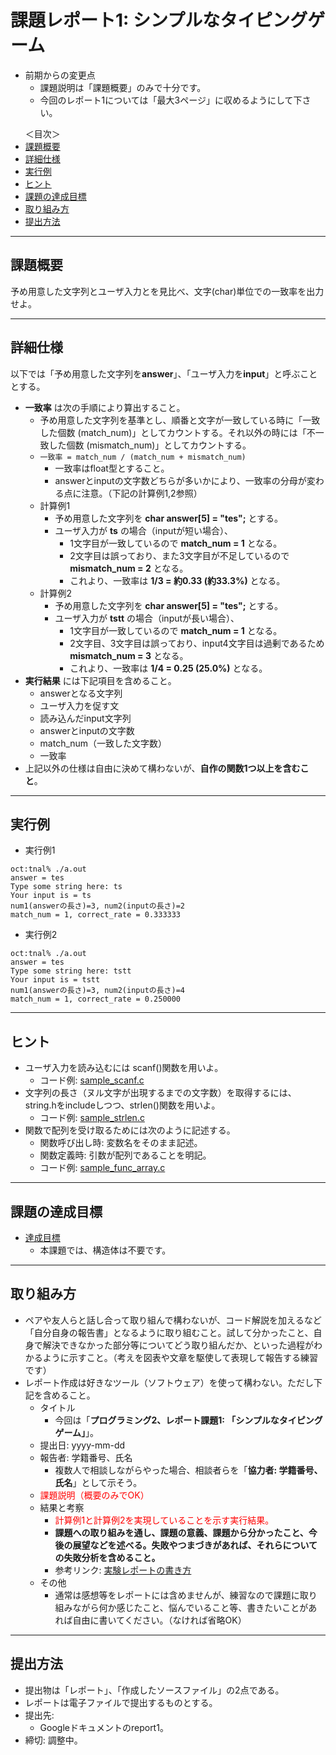 # 課題レポート1: シンプルなタイピングゲーム

- 前期からの変更点
  - 課題説明は「課題概要」のみで十分です。
  - 今回のレポート1については「最大3ページ」に収めるようにして下さい。

<ul>
<lh>＜目次＞</lh>
<li><a href="#abst">課題概要</a>
<li><a href="#details">詳細仕様</a>
<li><a href="#output_example">実行例</a>
<li><a href="#hints">ヒント</a>
<li><a href="#goal">課題の達成目標</a>
<li><a href="#report">取り組み方</a>
<li><a href="#submit">提出方法</a>
</ul>

<hr>

## <a name="abst">課題概要</a>
予め用意した文字列とユーザ入力とを見比べ、文字(char)単位での一致率を出力せよ。

<hr>

## <a name="details">詳細仕様</a>
以下では「予め用意した文字列を**answer**」、「ユーザ入力を**input**」と呼ぶこととする。

<!--
- ？？？？？inputの文字数は、(case 1) answerと等しいか、(case 2) answerより短いものとする。（inputがanswerより長い場合、長い部分については無視する）
-->

- **一致率** は次の手順により算出すること。
  - 予め用意した文字列を基準とし、順番と文字が一致している時に「一致した個数 (match_num)」としてカウントする。それ以外の時には「不一致した個数 (mismatch_num)」としてカウントする。
  - ``一致率 = match_num / (match_num + mismatch_num)``
    - 一致率はfloat型とすること。
    - answerとinputの文字数どちらが多いかにより、一致率の分母が変わる点に注意。（下記の計算例1,2参照）
  - 計算例1
    - 予め用意した文字列を **char answer[5] = "tes";** とする。
    - ユーザ入力が **ts** の場合（inputが短い場合）、
      - 1文字目が一致しているので **match_num = 1** となる。
      - 2文字目は誤っており、また3文字目が不足しているので **mismatch_num = 2** となる。
      - これより、一致率は **1/3 = 約0.33 (約33.3%)** となる。
  - 計算例2
    - 予め用意した文字列を **char answer[5] = "tes";** とする。
    - ユーザ入力が **tstt** の場合（inputが長い場合）、
      - 1文字目が一致しているので **match_num = 1** となる。
      - 2文字目、3文字目は誤っており、input4文字目は過剰であるため **mismatch_num = 3** となる。
      - これより、一致率は **1/4 = 0.25 (25.0%)** となる。
- **実行結果** には下記項目を含めること。
  - answerとなる文字列
  - ユーザ入力を促す文
  - 読み込んだinput文字列
  - answerとinputの文字数
  - match_num（一致した文字数）
  - 一致率
- 上記以外の仕様は自由に決めて構わないが、**自作の関数1つ以上を含むこと**。

<hr>

## <a name="output_example">実行例</a>
- 実行例1
```
oct:tnal% ./a.out
answer = tes
Type some string here: ts
Your input is = ts
num1(answerの長さ)=3, num2(inputの長さ)=2
match_num = 1, correct_rate = 0.333333
```

- 実行例2
```
oct:tnal% ./a.out
answer = tes
Type some string here: tstt
Your input is = tstt
num1(answerの長さ)=3, num2(inputの長さ)=4
match_num = 1, correct_rate = 0.250000
```

<hr>

## <a name="hints">ヒント</a>
- ユーザ入力を読み込むには scanf()関数を用いよ。
  - コード例: [sample_scanf.c](sample_scanf.c)
- 文字列の長さ（ヌル文字が出現するまでの文字数）を取得するには、string.hをincludeしつつ、strlen()関数を用いよ。
  - コード例: [sample_strlen.c](sample_strlen.c)
- 関数で配列を受け取るためには次のように記述する。
  - 関数呼び出し時: 変数名をそのまま記述。
  - 関数定義時: 引数が配列であることを明記。
  - コード例: [sample_func_array.c](sample_func_array.c)


<hr>

## <a name="goal">課題の達成目標</a>
- [達成目標](https://github.com/naltoma/c_intro/blob/master/C_intro.md#goal)
  - 本課題では、構造体は不要です。

<hr>

## <a name="report">取り組み方</a>
- ペアや友人らと話し合って取り組んで構わないが、コード解説を加えるなど「自分自身の報告書」となるように取り組むこと。試して分かったこと、自身で解決できなかった部分等についてどう取り組んだか、といった過程がわかるように示すこと。（考えを図表や文章を駆使して表現して報告する練習です）
- レポート作成は好きなツール（ソフトウェア）を使って構わない。ただし下記を含めること。
  - タイトル
    - 今回は「**プログラミング2、レポート課題1: 「シンプルなタイピングゲーム」**」。
  - 提出日: yyyy-mm-dd
  - 報告者: 学籍番号、氏名
    - 複数人で相談しながらやった場合、相談者らを「**協力者: 学籍番号、氏名**」として示そう。
  - <font color="red">課題説明（概要のみでOK）</font>
  - 結果と考察
    - <font color="red">計算例1と計算例2を実現していることを示す実行結果。</font>
    - **課題への取り組みを通し、課題の意義、課題から分かったこと、今後の展望などを述べる。失敗やつまづきがあれば、それらについての失敗分析を含めること。**
    - 参考リンク: [実験レポートの書き方](http://www.report.gusoku.net/jikken/jikkenreport.html)
  - その他
    - 通常は感想等をレポートには含めませんが、練習なので課題に取り組みながら何か感じたこと、悩んでいること等、書きたいことがあれば自由に書いてください。（なければ省略OK）

<hr>

## <a name="submit">提出方法</a>
- 提出物は「レポート」、「作成したソースファイル」の2点である。
- レポートは電子ファイルで提出するものとする。
- 提出先:
  - Googleドキュメントのreport1。
- 締切: 調整中。
